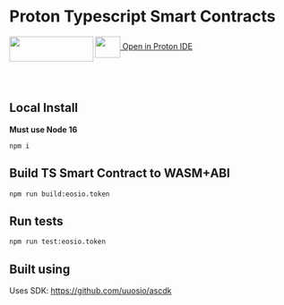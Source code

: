 # Proton Typescript Smart Contracts

<a href="https://gitpod.io/#https://github.com/ProtonProtocol/typescript-smart-contracts">
    <img align="left" width="150" height="45" src="https://gitpod.io/button/open-in-gitpod.svg"></img>
</a>

<a href="https://protonide.com">
    <img align="center" width="45" height="38" src="https://www.protonswap.com/img/logo-head.svg">
        Open in Proton IDE
    </img>
</a>

<br/><br/>
<!-- [![Open in Proton IDE](https://gitpod.io/button/open-in-gitpod.svg)](https://protonide.com) -->


## Local Install
**Must use Node 16**

```
npm i
```


## Build TS Smart Contract to WASM+ABI
```
npm run build:eosio.token
```

## Run tests
```
npm run test:eosio.token
```

## Built using
Uses SDK: https://github.com/uuosio/ascdk
